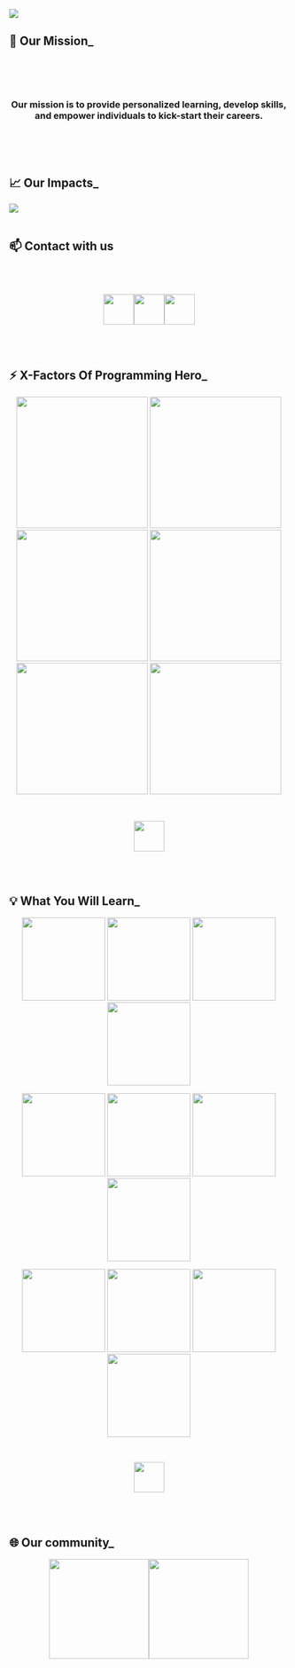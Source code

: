 <a href="https://web.programming-hero.com">
<img src="https://raw.githubusercontent.com/ProgrammingHero1/ProgrammingHero1/main/image/banner.png" />
</a>

## :muscle: Our Mission_

<br />
<br />
<br />
<h3 align="center">Our mission is to provide personalized learning, develop skills, <br/> and empower individuals to kick-start their careers.</h3>
<br />
<br />
<br />

## :chart_with_upwards_trend: Our Impacts_

<a href="https://web.programming-hero.com">
<img  src="https://raw.githubusercontent.com/ProgrammingHero1/ProgrammingHero1/main/image/impacts.png" />
</a>

<br/>
<br/>

## :mailbox: Contact with us

<br/>
<br/>

***<p align="center"> [<img height="55" src="https://raw.githubusercontent.com/ProgrammingHero1/ProgrammingHero1/main/image/website.png">](https://web.programming-hero.com)[<img height="55" src="https://raw.githubusercontent.com/ProgrammingHero1/ProgrammingHero1/main/image/facebook.png">](https://www.facebook.com/programmingherowebcourse)[<img height="55" src="https://raw.githubusercontent.com/ProgrammingHero1/ProgrammingHero1/main/image/linkedin.png">](https://www.linkedin.com/company/programminghero/mycompany/) </p>***

<br/>
<br/>

## :zap: X-Factors Of Programming Hero_

<p align="center">
<img height="237" src="https://raw.githubusercontent.com/ProgrammingHero1/ProgrammingHero1/main/image/career.png"/>
<img height="237" src="https://raw.githubusercontent.com/ProgrammingHero1/ProgrammingHero1/main/image/support.png"/>
<img height="237" src="https://raw.githubusercontent.com/ProgrammingHero1/ProgrammingHero1/main/image/job.png"/>
<img height="237" src="https://raw.githubusercontent.com/ProgrammingHero1/ProgrammingHero1/main/image/utils.png"/>
<img height="237" src="https://raw.githubusercontent.com/ProgrammingHero1/ProgrammingHero1/main/image/project.png"/>
<img height="237" src="https://raw.githubusercontent.com/ProgrammingHero1/ProgrammingHero1/main/image/live.png"/>
</p>

<br />

<p align="center">
<a href="https://web.programming-hero.com">
<img height="55" src="https://raw.githubusercontent.com/ProgrammingHero1/ProgrammingHero1/main/image/explore.png"/>
</a>
</p>

<br/>
<br/>

## :bulb: What You Will Learn_

<p align="center">
<img height="150" src="https://raw.githubusercontent.com/ProgrammingHero1/ProgrammingHero1/main/image/HTML.png"/>
<img height="150" src="https://raw.githubusercontent.com/ProgrammingHero1/ProgrammingHero1/main/image/CSS.png"/>
<img height="150" src="https://raw.githubusercontent.com/ProgrammingHero1/ProgrammingHero1/main/image/Bootstrap.png"/>
<img height="150" src="https://raw.githubusercontent.com/ProgrammingHero1/ProgrammingHero1/main/image/Tailwind.png"/>
</p>
<p align="center">
<img height="150" src="https://raw.githubusercontent.com/ProgrammingHero1/ProgrammingHero1/main/image/JavaScript.png"/>
<img height="150" src="https://raw.githubusercontent.com/ProgrammingHero1/ProgrammingHero1/main/image/React.png"/>
<img height="150" src="https://raw.githubusercontent.com/ProgrammingHero1/ProgrammingHero1/main/image/ReactRouterDom.png"/>
<img height="150" src="https://raw.githubusercontent.com/ProgrammingHero1/ProgrammingHero1/main/image/Firebase.png"/>
</p>
<p align="center">
<img height="150" src="https://raw.githubusercontent.com/ProgrammingHero1/ProgrammingHero1/main/image/Nodejs.png"/>
<img height="150" src="https://raw.githubusercontent.com/ProgrammingHero1/ProgrammingHero1/main/image/Express.png"/>
<img height="150" src="https://raw.githubusercontent.com/ProgrammingHero1/ProgrammingHero1/main/image/MongoDB.png"/>
<img height="150" src="https://raw.githubusercontent.com/ProgrammingHero1/ProgrammingHero1/main/image/JWT.png"/>
</p>

<br />

<p align="center">
<a href="https://web.programming-hero.com/course-details">
<img height="55" src="https://raw.githubusercontent.com/ProgrammingHero1/ProgrammingHero1/main/image/curriculum.png"/>
</a>
</p>

<br/>
<br/>

## :globe_with_meridians: Our community_

***<p align="center"> [<img height="180" src="https://raw.githubusercontent.com/ProgrammingHero1/ProgrammingHero1/main/image/community-fb.png">](https://www.facebook.com/groups/programmingherocommunity/)[<img height="180" src="https://raw.githubusercontent.com/ProgrammingHero1/ProgrammingHero1/main/image/community-yt.png">](https://www.youtube.com/@ProgrammingHeroCommunity) </p>***

<br/>
<br/>
